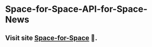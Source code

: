 # Space-for-Space-API-for-Space-News

 ## Visit  site [Space-for-Space](https://flamboyant-euclid-319596.netlify.app/) 🚀.
